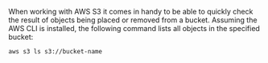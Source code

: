 When working with AWS S3 it comes in handy to be able to quickly check the result of objects being placed or removed from a bucket. 
Assuming the AWS CLI is installed, the following command lists all objects in the specified bucket:

```
aws s3 ls s3://bucket-name
```
